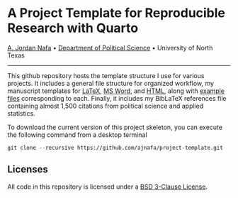 A Project Template for Reproducible Research with Quarto
================

[A. Jordan Nafa](https://www.ajordannafa.com/) • [Department of
Political Science](https://politicalscience.unt.edu/) • University of
North Texas

------------------------------------------------------------------------

This github repository hosts the template structure I use for various
projects. It includes a general file structure for organized workflow,
my manuscript templates for
[LaTeX](assets/templates/Manuscript_Template.tex), [MS
Word](assets/templates/Manuscript_Template.docx), and
[HTML](assets/css/lux-modified.scss), along with [example
files](manuscript/) corresponding to each. Finally, it includes my
BibLaTeX references file containing almost 1,500 citations from
political science and applied statistics.

To download the current version of this project skeleton, you can
execute the following command from a desktop terminal

    git clone --recursive https://github.com/ajnafa/project-template.git

## Licenses

All code in this repository is licensed under a [BSD 3-Clause
License](LICENSE.md).
